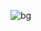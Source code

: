 ![bg]("https://cdn.discordapp.com/attachments/782651195311259661/861851689769238538/background.png")
